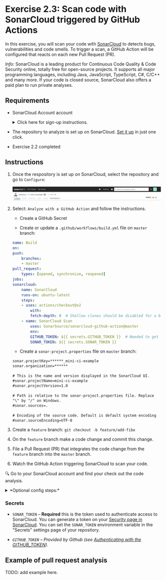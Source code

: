 # Exercise 2.3: Scan code with SonarCloud triggered by GitHub Actions

In this exercise, you will scan your code with [SonarCloud](https://sonarcloud.io/) to detects bugs, vulnerabilities and code smells. To trigger a scan, a GitHub Action will be configured that reacts on each new Pull Request (PR).

*Info:* SonarCloud is a leading product for Continuous Code Quality & Code Security online, totally free for open-source projects. It supports all major programming languages, including Java, JavaScript, TypeScript, C#, C/C++ and many more. If your code is closed source, SonarCloud also offers a paid plan to run private analyses.

## Requirements

* SonarCloud Account account

    <details><summary>Click here for sign-up instructions.</summary>
    <p>

    To sign up: https://sonarcloud.io/sessions/init/github

    </p>
    </details>

* The repository to analyze is set up on SonarCloud. [Set it up](https://sonarcloud.io/projects/create) in just one click.

* Exercise 2.2 completed

## Instructions

1. Once the respository is set up on SonarCloud, select the repository and go to `Configure`:

    ![Configure SonarCloud repository](./assets/configure.png)

1. Select: `Analyze with a GitHub Action` and follow the instructions.

    * Create a GitHub Secret

    * Create or update a `.github/workflows/build.yml` file on `master` branch:

    ```yaml
    name: Build
    on:
    push:
        branches:
        - master
    pull_request:
        types: [opened, synchronize, reopened]
    jobs:
    sonarcloud:
        name: SonarCloud
        runs-on: ubuntu-latest
        steps:
        - uses: actions/checkout@v2
            with:
            fetch-depth: 0  # Shallow clones should be disabled for a better relevancy of analysis
        - name: SonarCloud Scan
            uses: SonarSource/sonarcloud-github-action@master
            env:
            GITHUB_TOKEN: ${{ secrets.GITHUB_TOKEN }}  # Needed to get PR information, if any
            SONAR_TOKEN: ${{ secrets.SONAR_TOKEN }}
    ```

    * Create a `sonar-project.properties` file on `master` branch:
    
    ```
    sonar.projectKey=******_mini-ci-example
    sonar.organization=******

    # This is the name and version displayed in the SonarCloud UI.
    #sonar.projectName=mini-ci-example
    #sonar.projectVersion=1.0

    # Path is relative to the sonar-project.properties file. Replace "\" by "/" on Windows.
    #sonar.sources=.

    # Encoding of the source code. Default is default system encoding
    #sonar.sourceEncoding=UTF-8
    ```

1. Create a `feature` branch: `git checkout -b feature/add-fibo`

1. On the `feature` branch make a code change and commit this change. 

1. File a Pull Request (PR) that integrates the code change from the `feature` branch into the `master` branch. 

1. Watch the GitHub Action triggering SonarCloud to scan your code. 

:mag: Go to your SonarCloud account and find your check out the code analysis. 

<details><summary>*Optional config steps:*</summary>
<p>

* *Optional*: You can change the analysis base directory by using the optional input `projectBaseDir` like this:

    ```yaml
    uses: sonarsource/sonarcloud-github-action@master
    with:
    projectBaseDir: my-custom-directory
    ```

* *Optional*: In case you need to add additional analysis parameters, you can use the `args` option shown below. More information about possible analysis parameters is found in the documentation [here](https://sonarcloud.io/documentation/analysis/analysis-parameters/).

    ```yaml
    - name: Analyze with SonarCloud
      uses: sonarsource/sonarcloud-github-action@master
      with:
        projectBaseDir: my-custom-directory
        args: >
        -Dsonar.organization=my-organization
        -Dsonar.projectKey=my-projectkey
        -Dsonar.python.coverage.reportPaths=coverage.xml
        -Dsonar.sources=lib/
        -Dsonar.test.exclusions=tests/**
        -Dsonar.tests=tests/
        -Dsonar.verbose=true
    ```

* *Optional*: To add SonarCloud status to the README.md:
    1. Open your SonarCloud project
    1. Click **Get project badges** button
    1. Copy the badge link based on your selection on *Metric* and *Format*:

    ```
    [![Sonarcloud Status](https://sonarcloud.io/api/project_badges/measure?project=com.lapots.breed.judge:judge-rule-engine&metric=alert_status)](https://sonarcloud.io/dashboard?id=com.lapots.breed.judge:judge-rule-engine)
    ```
</p>
</details>

### Secrets

- `SONAR_TOKEN` – **Required** this is the token used to authenticate access to SonarCloud. You can generate a token on your [Security page in SonarCloud](https://sonarcloud.io/account/security/). You can set the `SONAR_TOKEN` environment variable in the "Secrets" settings page of your repository.

- *`GITHUB_TOKEN` – Provided by Github (see [Authenticating with the GITHUB_TOKEN](https://help.github.com/en/actions/automating-your-workflow-with-github-actions/authenticating-with-the-github_token)).*

## Example of pull request analysis

TODO: add example here.

